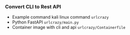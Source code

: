 ### Convert CLI to Rest API

- Example command kali linux command `urlcrazy`
- Python FastAPI `urlcrazy/main.py`
- Container image with cli and api `urlcrazy/Containerfile`
